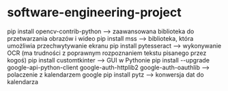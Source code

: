 # software-engineering-project

pip install opencv-contrib-python --> zaawansowana biblioteka do przetwarzania obrazów i wideo
pip install mss --> biblioteka, która umożliwia przechwytywanie ekranu
pip install pytesseract --> wykonywanie OCR (ma trudności z poprawnym rozpoznaniem tekstu pisanego przez kogoś)
pip install customtkinter --> GUI w Pythonie
pip install --upgrade google-api-python-client google-auth-httplib2 google-auth-oauthlib --> polaczenie z kalendarzem google
pip install pytz --> konwersja dat do kalendarza
